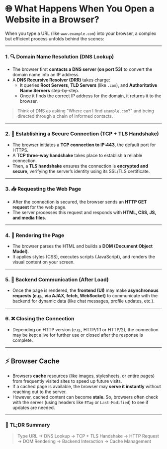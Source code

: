 # 🌐 What Happens When You Open a Website in a Browser?

When you type a URL (like `www.example.com`) into your browser, a complex but efficient process unfolds behind the scenes:

---

### 1. 🔍 Domain Name Resolution (DNS Lookup)
- The browser first **contacts a DNS server (on port 53)** to convert the domain name into an IP address.
- A **DNS Recursive Resolver (DRR)** takes charge:
  - It queries **Root Servers**, **TLD Servers** (like `.com`), and **Authoritative Name Servers** step-by-step.
  - Once it finds the correct IP address for the domain, it returns it to the browser.

> Think of DNS as asking "Where can I find `example.com`?" and being directed through a chain of informed contacts.

---

### 2. 🔐 Establishing a Secure Connection (TCP + TLS Handshake)
- The browser initiates a **TCP connection to IP:443**, the default port for HTTPS.
- A **TCP three-way handshake** takes place to establish a reliable connection.
- Then, a **TLS handshake** ensures the connection is **encrypted and secure**, verifying the server’s identity using its SSL/TLS certificate.

---

### 3. 📥 Requesting the Web Page
- After the connection is secured, the browser sends an **HTTP GET request** for the web page.
- The server processes this request and responds with **HTML, CSS, JS, and media files**.

---

### 4. 🧱 Rendering the Page
- The browser parses the HTML and builds a **DOM (Document Object Model)**.
- It applies styles (CSS), executes scripts (JavaScript), and renders the visual content on your screen.

---

### 5. 🔁 Backend Communication (After Load)
- Once the page is rendered, the **frontend (UI)** may make **asynchronous requests (e.g., via AJAX, fetch, WebSocket)** to communicate with the backend for dynamic data (like chat messages, profile updates, etc.).

---

### 6. ❌ Closing the Connection
- Depending on HTTP version (e.g., HTTP/1.1 or HTTP/2), the connection may be kept alive for further use or closed after the response is complete.

---

## ⚡ Browser Cache

- Browsers **cache** resources (like images, stylesheets, or entire pages) from frequently visited sites to speed up future visits.
- If a cached page is available, the browser may **serve it instantly** without reaching out to the server.
- However, cached content can become **stale**. So, browsers often check with the server (using headers like `ETag` or `Last-Modified`) to see if updates are needed.

---

### 🧠 TL;DR Summary
> Type URL → DNS Lookup → TCP + TLS Handshake → HTTP Request → DOM Rendering → Backend Interaction → Cache Management
